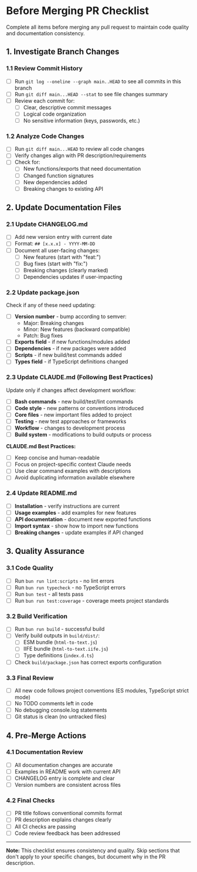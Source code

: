 # Before Merging PR Checklist

Complete all items before merging any pull request to maintain code quality and documentation consistency.

## 1. Investigate Branch Changes

### 1.1 Review Commit History

- [ ] Run `git log --oneline --graph main..HEAD` to see all commits in this branch
- [ ] Run `git diff main...HEAD --stat` to see file changes summary
- [ ] Review each commit for:
  - [ ] Clear, descriptive commit messages
  - [ ] Logical code organization
  - [ ] No sensitive information (keys, passwords, etc.)

### 1.2 Analyze Code Changes

- [ ] Run `git diff main...HEAD` to review all code changes
- [ ] Verify changes align with PR description/requirements
- [ ] Check for:
  - [ ] New functions/exports that need documentation
  - [ ] Changed function signatures
  - [ ] New dependencies added
  - [ ] Breaking changes to existing API

## 2. Update Documentation Files

### 2.1 Update CHANGELOG.md

- [ ] Add new version entry with current date
- [ ] Format: `## [x.x.x] - YYYY-MM-DD`
- [ ] Document all user-facing changes:
  - [ ] New features (start with "feat:")
  - [ ] Bug fixes (start with "fix:")
  - [ ] Breaking changes (clearly marked)
  - [ ] Dependencies updates if user-impacting

### 2.2 Update package.json

Check if any of these need updating:

- [ ] **Version number** - bump according to semver:
  - Major: Breaking changes
  - Minor: New features (backward compatible)
  - Patch: Bug fixes
- [ ] **Exports field** - if new functions/modules added
- [ ] **Dependencies** - if new packages were added
- [ ] **Scripts** - if new build/test commands added
- [ ] **Types field** - if TypeScript definitions changed

### 2.3 Update CLAUDE.md (Following Best Practices)

Update only if changes affect development workflow:

- [ ] **Bash commands** - new build/test/lint commands
- [ ] **Code style** - new patterns or conventions introduced
- [ ] **Core files** - new important files added to project
- [ ] **Testing** - new test approaches or frameworks
- [ ] **Workflow** - changes to development process
- [ ] **Build system** - modifications to build outputs or process

**CLAUDE.md Best Practices:**

- [ ] Keep concise and human-readable
- [ ] Focus on project-specific context Claude needs
- [ ] Use clear command examples with descriptions
- [ ] Avoid duplicating information available elsewhere

### 2.4 Update README.md

- [ ] **Installation** - verify instructions are current
- [ ] **Usage examples** - add examples for new features
- [ ] **API documentation** - document new exported functions
- [ ] **Import syntax** - show how to import new functions
- [ ] **Breaking changes** - update examples if API changed

## 3. Quality Assurance

### 3.1 Code Quality

- [ ] Run `bun run lint:scripts` - no lint errors
- [ ] Run `bun run typecheck` - no TypeScript errors
- [ ] Run `bun test` - all tests pass
- [ ] Run `bun run test:coverage` - coverage meets project standards

### 3.2 Build Verification

- [ ] Run `bun run build` - successful build
- [ ] Verify build outputs in `build/dist/`:
  - [ ] ESM bundle (`html-to-text.js`)
  - [ ] IIFE bundle (`html-to-text.iife.js`)
  - [ ] Type definitions (`index.d.ts`)
- [ ] Check `build/package.json` has correct exports configuration

### 3.3 Final Review

- [ ] All new code follows project conventions (ES modules, TypeScript strict mode)
- [ ] No TODO comments left in code
- [ ] No debugging console.log statements
- [ ] Git status is clean (no untracked files)

## 4. Pre-Merge Actions

### 4.1 Documentation Review

- [ ] All documentation changes are accurate
- [ ] Examples in README work with current API
- [ ] CHANGELOG entry is complete and clear
- [ ] Version numbers are consistent across files

### 4.2 Final Checks

- [ ] PR title follows conventional commits format
- [ ] PR description explains changes clearly
- [ ] All CI checks are passing
- [ ] Code review feedback has been addressed

---

**Note:** This checklist ensures consistency and quality. Skip sections that don't apply to your specific changes, but document why in the PR description.

